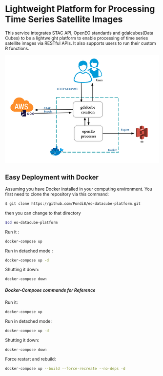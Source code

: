 # Lightweight Platform for Processing Time Series Satellite Images

This service integrates STAC API, OpenEO standards and gdalcubes(Data Cubes) to be a  lightweight platform to enable processing of time series satellite images via RESTful APIs. It also supports users to run their custom R functions.


![](assets/lightweight-architecture.png)


## Easy Deployment with Docker

Assuming you have Docker installed in your computing environment.
You first need to clone the repository via this command:

```bash
$ git clone https://github.com/PondiB/eo-datacube-platform.git
```

then you can change to that directory

```bash
$cd eo-datacube-platform
```

Run it :

```bash
docker-compose up
```

Run in detached mode :

```bash
docker-compose up -d
```

Shutting it down:

```bash
docker-compose down
```


##### Docker-Compose  commands for Reference

Run it:

```bash
docker-compose up
```

Run in detached mode:

```bash
docker-compose up -d
```

Shutting it down:

```bash
docker-compose down
```


Force restart  and rebuild:

```bash
docker-compose up --build --force-recreate --no-deps -d
```
